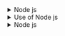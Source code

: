 <details>
<summary>Node js</summary>
<p>It is the open source, cross platform and javascript runtime environment that allow you to run javascript code outside the a web browser. It was developed by Ryan Dahl in 2009. V8 engine is the power of Node.js</p>
</details>

<details>
<summary>Use of Node js</summary>
<p>
<li>Create a web APIs</li>
<li>streaming data: video streaming, audio streaming and processing sensor data from IoT device</li>
<li>Backend for mobile apps</li>
<li>file storage system</li>
<li>Create a web application</li>
</p>
</details>

<details>
<summary>Node js</summary>
<p></p>
</details>
